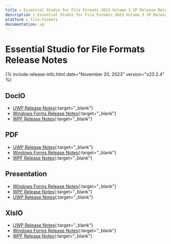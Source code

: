 ```yaml
---
title : Essential Studio for File Formats 2023 Volume 3 SP Release Release Notes  
description : Essential Studio for File Formats 2023 Volume 3 SP Release Release Notes  
platform : file-formats
documentation: ug
---
```


# Essential Studio for File Formats  Release Notes  

{% include release-info.html date="November 20, 2023" version="v23.2.4" %} 

## DocIO

* [UWP Release Notes](/uwp/release-notes/v23.2.4#docio){:target="_blank"}
* [Windows Forms Release Notes](/windowsforms/release-notes/v23.2.4#docio){:target="_blank"}
* [WPF Release Notes](/wpf/release-notes/v23.2.4#docio){:target="_blank"}


## PDF

* [UWP Release Notes](/uwp/release-notes/v23.2.4#pdf){:target="_blank"}
* [Windows Forms Release Notes](/windowsforms/release-notes/v23.2.4#pdf){:target="_blank"}
* [WPF Release Notes](/wpf/release-notes/v23.2.4#pdf){:target="_blank"}


## Presentation

* [Windows Forms Release Notes](/windowsforms/release-notes/v23.2.4#presentation){:target="_blank"}
* [WPF Release Notes](/wpf/release-notes/v23.2.4#presentation){:target="_blank"}
* [UWP Release Notes](/uwp/release-notes/v23.2.4#presentation){:target="_blank"}


## XlsIO

* [UWP Release Notes](/uwp/release-notes/v23.2.4#xlsio){:target="_blank"}
* [Windows Forms Release Notes](/windowsforms/release-notes/v23.2.4#xlsio){:target="_blank"}
* [WPF Release Notes](/wpf/release-notes/v23.2.4#xlsio){:target="_blank"}
